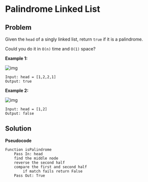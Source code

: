 # Palindrome Linked List

## Problem

Given the `head` of a singly linked list, return `true` if it is a palindrome.

Could you do it in `O(n)` time and `O(1)` space?

**Example 1:**

![img](https://assets.leetcode.com/uploads/2021/03/03/pal1linked-list.jpg)

```
Input: head = [1,2,2,1]
Output: true
```

**Example 2:**

![img](https://assets.leetcode.com/uploads/2021/03/03/pal2linked-list.jpg)

```
Input: head = [1,2]
Output: false
```

## Solution 

**Pseudocode**

```pseudocode
Function isPalindrome
	Pass In: head
	find the middle node
	reverse the second half
	compare the first and second half
		if match fails return False
	Pass Out: True
```

